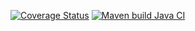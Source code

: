 [![Coverage Status](https://coveralls.io/repos/github/Virgula0/JavaRepoTest/badge.svg)](https://coveralls.io/github/Virgula0/JavaRepoTest)
[![Maven build Java CI](https://github.com/Virgula0/JavaRepoTest/actions/workflows/maven.yaml/badge.svg)](https://github.com/Virgula0/JavaRepoTest/actions/workflows/maven.yaml)